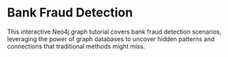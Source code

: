 # Bank Fraud Detection

This interactive Neo4j graph tutorial covers bank fraud detection scenarios, leveraging the power of graph databases to uncover hidden patterns and connections that traditional methods might miss.
